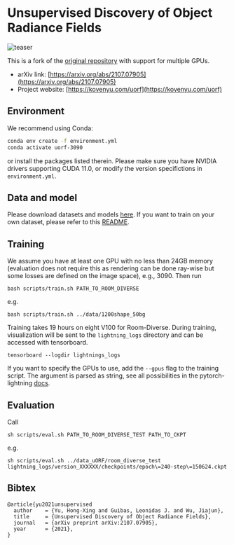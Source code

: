 # Unsupervised Discovery of Object Radiance Fields
![teaser](teaser.gif)

This is a fork of the [original repository](https://github.com/KovenYu/uORF) with support for multiple GPUs.


- arXiv link: [https://arxiv.org/abs/2107.07905](https://arxiv.org/abs/2107.07905)
- Project website: [https://kovenyu.com/uorf](https://kovenyu.com/uorf)

## Environment
We recommend using Conda:
```sh
conda env create -f environment.yml
conda activate uorf-3090
```
or install the packages listed therein. Please make sure you have NVIDIA drivers supporting CUDA 11.0, or modify the version specifictions in `environment.yml`.

## Data and model
Please download datasets and models [here](https://office365stanford-my.sharepoint.com/:f:/g/personal/koven_stanford_edu/Et9SOVcOxOdHilaqfq4Y3PsBsiPGW6NGdbMd2i3tRSB5Dg?e=WRrXIh).
If you want to train on your own dataset, please refer to this [README](data/README.md).

## Training
We assume you have at least one GPU with no less than 24GB memory (evaluation does not require this as rendering can be done ray-wise but some losses are defined on the image space),
e.g., 3090. Then run
```shell
bash scripts/train.sh PATH_TO_ROOM_DIVERSE
```
e.g.
```shell
bash scripts/train.sh ../data/1200shape_50bg
```
Training takes 19 hours on eight V100 for Room-Diverse.
During training, visualization will be sent to the `lightning_logs` directory and can be accessed with tensorboard.

```shell
tensorboard --logdir lightnings_logs
```

If you want to specify the GPUs to use, add the `--gpus` flag to the training script.
The argument is parsed as string, see all possibilities in the pytorch-lightning [docs](https://pytorch-lightning.readthedocs.io/en/latest/advanced/multi_gpu.html#select-gpu-devices).

## Evaluation
Call 
```shell
sh scripts/eval.sh PATH_TO_ROOM_DIVERSE_TEST PATH_TO_CKPT
```
e.g.
```
sh scripts/eval.sh ../data_uORF/room_diverse_test lightning_logs/version_XXXXXX/checkpoints/epoch\=240-step\=150624.ckpt 
```

## Bibtex
```
@article{yu2021unsupervised
  author    = {Yu, Hong-Xing and Guibas, Leonidas J. and Wu, Jiajun},
  title     = {Unsupervised Discovery of Object Radiance Fields},
  journal   = {arXiv preprint arXiv:2107.07905},
  year      = {2021},
}
```
